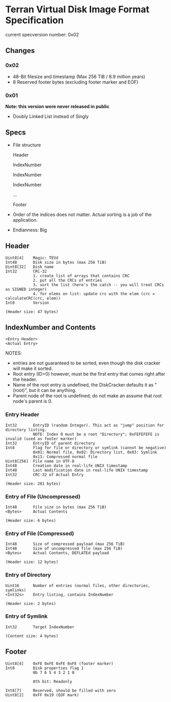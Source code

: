 # Terran Virtual Disk Image Format Specification

current specversion number: 0x02

## Changes

### 0x02
- 48-Bit filesize and timestamp (Max 256 TiB / 8.9 million years)
- 8 Reserved footer bytes (excluding footer marker and EOF)

### 0x01
**Note: this version were never released in public**
- Doubly Linked List instead of Singly


## Specs

* File structure


    Header
    
    IndexNumber
    <entry>
    
    IndexNumber
    <entry>
    
    IndexNumber
    <entry>
    
    ...
    
    Footer


* Order of the indices does not matter. Actual sorting is a job of the application.
* Endianness: Big


##  Header
    Uint8[4]    Magic: TEVd
    Int48       Disk size in bytes (max 256 TiB)
    Uint8[32]   Disk name
    Int32       CRC-32
                1. create list of arrays that contains CRC
                2. put all the CRCs of entries
                3. sort the list (here's the catch -- you will treat CRCs as SIGNED integer)
                4. for elems on list: update crc with the elem (crc = calculateCRC(crc, elem))
    Int8        Version
    
    (Header size: 47 bytes)



##  IndexNumber and Contents
    <Entry Header>
    <Actual Entry>

NOTES:
- entries are not guaranteed to be sorted, even though the disk cracker will make it sorted.
- Root entry (ID=0) however, must be the first entry that comes right after the header.
- Name of the root entry is undefined, the DiskCracker defaults it as "(root)", but it can be anything.
- Parent node of the root is undefined; do not make an assume that root node's parent is 0.

###  Entry Header
    Int32       EntryID (random Integer). This act as "jump" position for directory listing.
                NOTE: Index 0 must be a root "Directory"; 0xFEFEFEFE is invalid (used as footer marker)
    Int32       EntryID of parent directory
    Int8        Flag for file or directory or symlink (cannot be negative)
                0x01: Normal file, 0x02: Directory list, 0x03: Symlink
                0x11: Compressed normal file
    Uint8[256]  File name in UTF-8
    Int48       Creation date in real-life UNIX timestamp
    Int48       Last modification date in real-life UNIX timestamp
    Int32       CRC-32 of Actual Entry

    (Header size: 281 bytes)

###  Entry of File (Uncompressed)
    Int48       File size in bytes (max 256 TiB)
    <Bytes>     Actual Contents
    
    (Header size: 6 bytes)

###  Entry of File (Compressed)
    Int48       Size of compressed payload (max 256 TiB)
    Int48       Size of uncompressed file (max 256 TiB)
    <Bytes>     Actual Contents, DEFLATEd payload
    
    (Header size: 12 bytes)

###  Entry of Directory
    Uint16      Number of entries (normal files, other directories, symlinks)
    <Int32s>    Entry listing, contains IndexNumber
    
    (Header size: 2 bytes)

###  Entry of Symlink
    Int32       Target IndexNumber
    
    (Content size: 4 bytes)




## Footer
    Uint8[4]    0xFE 0xFE 0xFE 0xFE (footer marker)
    Int8        Disk properties flag 1
                0b 7 6 5 4 3 2 1 0
                
                0th bit: Readonly
                
    Int8[7]     Reserved, should be filled with zero
    Uint8[2]    0xFF 0x19 (EOF mark)
